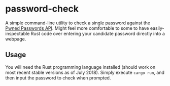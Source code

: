 # password-check

A simple command-line utility to check a single password against the [Pwned Passwords API](https://haveibeenpwned.com/Passwords). Might feel more comfortable to some to have easily-inspectable Rust code over entering your candidate password directly into a webpage.

## Usage

You will need the Rust programming language installed (should work on most recent stable versions as of July 2018). Simply execute `cargo run`, and then input the password to check when prompted.
